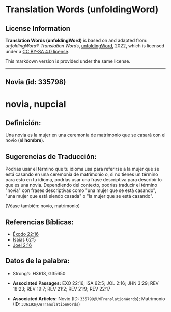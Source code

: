 # Translation Words (unfoldingWord)

## License Information

**Translation Words (unfoldingWord)** is based on and adapted from: _unfoldingWord® Translation Words_, [unfoldingWord](https://unfoldingword.org/utw), 2022, which is licensed under a [CC BY-SA 4.0 license](https://creativecommons.org/licenses/by-sa/4.0/legalcode.en).

This markdown version is provided under the same license.



--------------------------------

## Novia (id: 335798)

novia, nupcial
==============

Definición:
-----------

Una novia es la mujer en una ceremonia de matrimonio que se casará con el novio (el **hombre**).

Sugerencias de Traducción:
--------------------------

Podrías usar el término que tu idioma usa para referirse a la mujer que se está casando en una ceremonia de matrimonio o, si no tienes un término para esto en tu idioma, podrías usar una frase descriptiva para describir lo que es una novia. Dependiendo del contexto, podrías traducir el término "novia" con frases descriptivas como "una mujer que se está casando", "una mujer que está siendo casada" o "la mujer que se está casando".

(Véase también: novio, matrimonio)

Referencias Bíblicas:
---------------------

* [Éxodo 22:16](https://ref.ly/Exod22:16)
* [Isaías 62:5](https://ref.ly/Isa62:5)
* [Joel 2:16](https://ref.ly/Joel2:16)

Datos de la palabra:
--------------------

* Strong’s: H3618, G35650

* **Associated Passages:** EXO 22:16; ISA 62:5; JOL 2:16; JHN 3:29; REV 18:23; REV 19:7; REV 21:2; REV 21:9; REV 22:17
* **Associated Articles:** Novio (ID: `335799@UWTranslationWords`); Matrimonio (ID: `336192@UWTranslationWords`)

